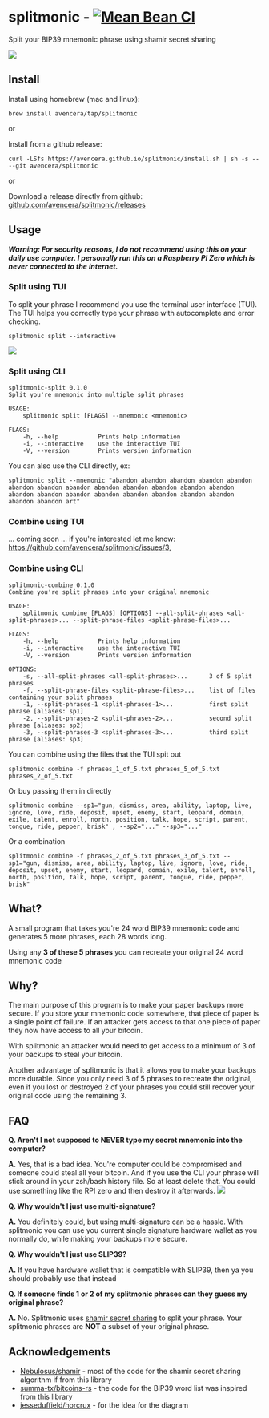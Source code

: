 # splitmonic - [![Mean Bean CI](https://github.com/avencera/splitmonic/workflows/Mean%20Bean%20CI/badge.svg)](https://github.com/avencera/splitmonic/actions?query=workflow%3A%22Mean+Bean+CI%22)

Split your BIP39 mnemonic phrase using shamir secret sharing

![](assets/splitmonic_explain.jpg)

## Install

Install using homebrew (mac and linux):

`brew install avencera/tap/splitmonic`

or

Install from a github release:

`curl -LSfs https://avencera.github.io/splitmonic/install.sh | sh -s -- --git avencera/splitmonic`

or

Download a release directly from github: [github.com/avencera/splitmonic/releases](https://github.com/avencera/splitmonic/releases)

## Usage

**_Warning: For security reasons, I do not recommend using this on your daily use computer. I personally run this on a Raspberry PI Zero which is never connected to the
internet._**

### Split using TUI

To split your phrase I recommend you use the terminal user interface (TUI). The TUI helps you correctly
type your phrase with autocomplete and error checking.

`splitmonic split --interactive`

![](assets/split_interactive.gif)

### Split using CLI

```
splitmonic-split 0.1.0
Split you're mnemonic into multiple split phrases

USAGE:
    splitmonic split [FLAGS] --mnemonic <mnemonic>

FLAGS:
    -h, --help           Prints help information
    -i, --interactive    use the interactive TUI
    -V, --version        Prints version information
```

You can also use the CLI directly, ex:

```shell
splitmonic split --mnemonic "abandon abandon abandon abandon abandon abandon abandon abandon abandon abandon abandon abandon abandon abandon abandon abandon abandon abandon abandon abandon abandon abandon abandon art"
```

### Combine using TUI

... coming soon ... if you're interested let me know: https://github.com/avencera/splitmonic/issues/3,

### Combine using CLI

```
splitmonic-combine 0.1.0
Combine you're split phrases into your original mnemonic

USAGE:
    splitmonic combine [FLAGS] [OPTIONS] --all-split-phrases <all-split-phrases>... --split-phrase-files <split-phrase-files>...

FLAGS:
    -h, --help           Prints help information
    -i, --interactive    use the interactive TUI
    -V, --version        Prints version information

OPTIONS:
    -s, --all-split-phrases <all-split-phrases>...      3 of 5 split phrases
    -f, --split-phrase-files <split-phrase-files>...    list of files containing your split phrases
    -1, --split-phrases-1 <split-phrases-1>...          first split phrase [aliases: sp1]
    -2, --split-phrases-2 <split-phrases-2>...          second split phrase [aliases: sp2]
    -3, --split-phrases-3 <split-phrases-3>...          third split phrase [aliases: sp3]
```

You can combine using the files that the TUI spit out

```shell
splitmonic combine -f phrases_1_of_5.txt phrases_5_of_5.txt phrases_2_of_5.txt
```

Or buy passing them in directly

```shell
splitmonic combine --sp1="gun, dismiss, area, ability, laptop, live, ignore, love, ride, deposit, upset, enemy, start, leopard, domain, exile, talent, enroll, north, position, talk, hope, script, parent, tongue, ride, pepper, brisk" , --sp2="..." --sp3="..."
```

Or a combination

```shell
splitmonic combine -f phrases_2_of_5.txt phrases_3_of_5.txt --sp1="gun, dismiss, area, ability, laptop, live, ignore, love, ride, deposit, upset, enemy, start, leopard, domain, exile, talent, enroll, north, position, talk, hope, script, parent, tongue, ride, pepper, brisk"
```

## What?

A small program that takes you're 24 word BIP39 mnemonic code and generates 5 more phrases, each
28 words long.

Using any **3 of these 5 phrases** you can recreate your original 24 word mnemonic code

## Why?

The main purpose of this program is to make your paper backups more secure. If you store your
mnemonic code somewhere, that piece of paper is a single point of failure. If an attacker gets
access to that one piece of paper they now have access to all your bitcoin.

With splitmonic an attacker would need to get access to a minimum of 3 of your backups to steal your
bitcoin.

Another advantage of splitmonic is that it allows you to make your backups more durable. Since you only
need 3 of 5 phrases to recreate the original, even if you lost or destroyed 2 of your phrases you could
still recover your original code using the remaining 3.

## FAQ

**Q. Aren't I not supposed to NEVER type my secret mnemonic into the computer?**

**A.** Yes, that is a bad idea. You're computer could be compromised and someone could steal all your bitcoin. And if you use the CLI your phrase will stick around in your zsh/bash history file. So at least delete that. You could use something like the RPI zero and then destroy it afterwards.
![](assets/rpi_zero.jpg)

**Q. Why wouldn't I just use multi-signature?**

**A.** You definitely could, but using multi-signature can be a hassle. With splitmonic you can use
you current single signature hardware wallet as you normally do, while making your backups more
secure.

**Q. Why wouldn't I just use SLIP39?**

**A.** If you have hardware wallet that is compatible with SLIP39, then ya you should probably use that instead

**Q. If someone finds 1 or 2 of my splitmonic phrases can they guess my original phrase?**

**A.** No. Splitmonic uses [shamir secret sharing](https://en.wikipedia.org/wiki/Shamir%27s_Secret_Sharing)
to split your phrase. Your splitmonic phrases are **NOT** a subset of your original phrase.

## Acknowledgements

- [Nebulosus/shamir](https://github.com/Nebulosus/shamir) - most of the code for the shamir secret sharing algorithm if from this library
- [summa-tx/bitcoins-rs](https://github.com/summa-tx/bitcoins-rs) - the code for the BIP39 word list was inspired from this library
- [jesseduffield/horcrux](https://github.com/jesseduffield/horcrux) - for the idea for the diagram
